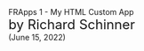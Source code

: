  <div class="md-title">
   FRApps 1 - My HTML Custom App<br>    
 </div>
 <div class="md-title" style="font-size:24px;">by Richard Schinner</div>
 <div class="md-subtitle">(June 15, 2022)</div>



